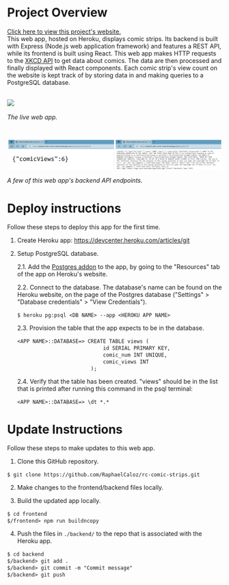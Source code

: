 # Project Overview

<a href='https://raphael-caloz-comic-strips.herokuapp.com/'>Click here to view this project's website.</a>
<br>
This web app, hosted on Heroku, displays comic strips.
Its backend is built with Express (Node.js web application framework) and features a REST API, while its frontend is built using React.
This web app makes HTTP requests to the <a href='https://xkcd.com/json.html'>XKCD API</a> to get data about comics. The data are then processed and finally displayed with React components.
Each comic strip's view count on the website is kept track of by storing data in and making queries to a PostgreSQL database.

<br>
<img src='./readme_images/website_animation.gif'/>

_The live web app._

<br>
<p align="middle">
    <img width="49%" src='./readme_images/psql_backend.PNG'/>
    <img width="49%" src='./readme_images/xkcd_backend.PNG'/>
</p>

_A few of this web app's backend API endpoints._

# Deploy instructions

Follow these steps to deploy this app for the first time.

1.  Create Heroku app: https://devcenter.heroku.com/articles/git

2.  Setup PostgreSQL database.

    2.1. Add the <a href='https://elements.heroku.com/addons/heroku-postgresql'>Postgres addon</a> to the app, by going to the "Resources" tab of the app on Heroku's website.

    2.2. Connect to the database. The database's name can be found on the Heroku website, on the page of the Postgres database ("Settings" > "Database credentials" > "View Credentials").

    ```
    $ heroku pg:psql <DB NAME> --app <HEROKU APP NAME>
    ```

    2.3. Provision the table that the app expects to be in the database.

    ```
    <APP NAME>::DATABASE=> CREATE TABLE views (
                                id SERIAL PRIMARY KEY,
                                comic_num INT UNIQUE,
                                comic_views INT
                            );
    ```

    2.4. Verify that the table has been created. "views" should be in the list that is printed after running this command in the psql terminal:

    ```
    <APP NAME>::DATABASE=> \dt *.*
    ```

# Update Instructions

Follow these steps to make updates to this web app.

1.  Clone this GitHub repository.

```
$ git clone https://github.com/RaphaelCaloz/rc-comic-strips.git
```

2.  Make changes to the frontend/backend files locally.

3.  Build the updated app locally.

```
$ cd frontend
$/frontend> npm run buildncopy
```

4.  Push the files in `./backend/` to the repo that is associated with the Heroku app.

```
$ cd backend
$/backend> git add .
$/backend> git commit -m "Commit message"
$/backend> git push
```
